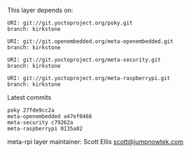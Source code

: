 This layer depends on:

    URI: git://git.yoctoproject.org/poky.git
    branch: kirkstone

    URI: git://git.openembedded.org/meta-openembedded.git
    branch: kirkstone

    URI: git://git.yoctoproject.org/meta-security.git
    branch: kirkstone

    URI: git://git.yoctoproject.org/meta-raspberrypi.git
    branch: kirkstone

Latest commits

    poky 27fde9cc2a
    meta-openembedded a47ef0466
    meta-security c79262a
    meta-raspberrypi 0135a02

meta-rpi layer maintainer: Scott Ellis <scott@jumpnowtek.com>
